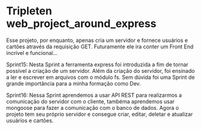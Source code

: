 # Tripleten web_project_around_express

Esse projeto, por enquanto, apenas cria um servidor e fornece usuários e cartões através da requisição GET. Futuramente ele ira
conter um Front End incrível e funcional...

Sprint15: Nesta Sprint a ferramenta express foi introduzida a fim de tornar possível a criação de um servidor.
  Além da criação do servidor, foi ensinado a ler e escrever em arquivos com o módulo fs. 
  Sem dúvida foi uma Sprint de grande importância para a minha formação como Dev.

Sprint16: Nessa Sprint aprendemos a usar API REST para realizarmos a comunicação do servidor com o cliente, tambéma aprendemos usar mongoose para fazer a comunicação com o banco de dados. Agora o projeto tem seu próprio servidor e consegue criar, editar, deletar e atualizar usuários e cartões.
